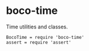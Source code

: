 # boco-time

Time utilities and classes.

    BocoTime = require 'boco-time'
    assert = require 'assert'


